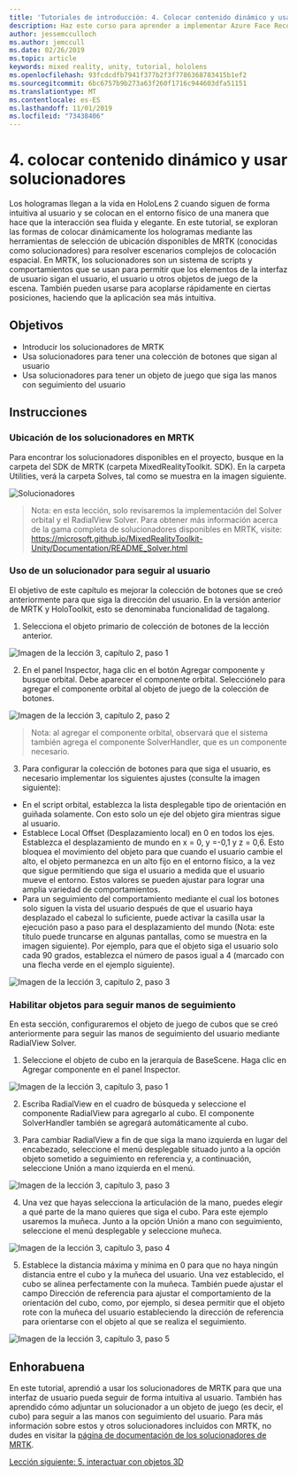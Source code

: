 ```yaml
---
title: 'Tutoriales de introducción: 4. Colocar contenido dinámico y usar solucionadores'
description: Haz este curso para aprender a implementar Azure Face Recognition dentro de una aplicación de realidad mixta.
author: jessemcculloch
ms.author: jemccull
ms.date: 02/26/2019
ms.topic: article
keywords: mixed reality, unity, tutorial, hololens
ms.openlocfilehash: 93fcdcdfb7941f377b2f3f7786368783415b1ef2
ms.sourcegitcommit: 6bc6757b9b273a63f260f1716c944603dfa51151
ms.translationtype: MT
ms.contentlocale: es-ES
ms.lasthandoff: 11/01/2019
ms.locfileid: "73438406"
---
```

# <a name="4-placing-dynamic-content-and-using-solvers"></a>4. colocar contenido dinámico y usar solucionadores

Los hologramas llegan a la vida en HoloLens 2 cuando siguen de forma intuitiva al usuario y se colocan en el entorno físico de una manera que hace que la interacción sea fluida y elegante. En este tutorial, se exploran las formas de colocar dinámicamente los hologramas mediante las herramientas de selección de ubicación disponibles de MRTK (conocidas como solucionadores) para resolver escenarios complejos de colocación espacial. En MRTK, los solucionadores son un sistema de scripts y comportamientos que se usan para permitir que los elementos de la interfaz de usuario sigan el usuario, el usuario u otros objetos de juego de la escena. También pueden usarse para acoplarse rápidamente en ciertas posiciones, haciendo que la aplicación sea más intuitiva. 

## <a name="objectives"></a>Objetivos

* Introducir los solucionadores de MRTK
* Usa solucionadores para tener una colección de botones que sigan al usuario
* Usa solucionadores para tener un objeto de juego que siga las manos con seguimiento del usuario

## <a name="instructions"></a>Instrucciones

### <a name="location-of-solvers-in-the-mrtk"></a>Ubicación de los solucionadores en MRTK
 Para encontrar los solucionadores disponibles en el proyecto, busque en la carpeta del SDK de MRTK (carpeta MixedRealityToolkit. SDK). En la carpeta Utilities, verá la carpeta Solves, tal como se muestra en la imagen siguiente.

![Solucionadores](images/lesson3_chapter1_step1im.PNG)

>Nota: en esta lección, solo revisaremos la implementación del Solver orbital y el RadialView Solver. Para obtener más información acerca de la gama completa de solucionadores disponibles en MRTK, visite: https://microsoft.github.io/MixedRealityToolkit-Unity/Documentation/README_Solver.html

### <a name="use-a-solver-to-follow-the-user"></a>Uso de un solucionador para seguir al usuario
El objetivo de este capítulo es mejorar la colección de botones que se creó anteriormente para que siga la dirección del usuario. En la versión anterior de MRTK y HoloToolkit, esto se denominaba funcionalidad de tagalong.

1. Selecciona el objeto primario de colección de botones de la lección anterior.

![Imagen de la lección 3, capítulo 2, paso 1](images/Lesson3_chapter2_step1im.PNG)

2. En el panel Inspector, haga clic en el botón Agregar componente y busque orbital. Debe aparecer el componente orbital. Selecciónelo para agregar el componente orbital al objeto de juego de la colección de botones.

![Imagen de la lección 3, capítulo 2, paso 2](images/Lesson3_Chapter2_step2im.PNG)

>Nota: al agregar el componente orbital, observará que el sistema también agrega el componente SolverHandler, que es un componente necesario. 

3. Para configurar la colección de botones para que siga el usuario, es necesario implementar los siguientes ajustes (consulte la imagen siguiente):
- En el script orbital, establezca la lista desplegable tipo de orientación en guiñada solamente. Con esto solo un eje del objeto gira mientras sigue al usuario.
- Establece Local Offset (Desplazamiento local) en 0 en todos los ejes. Establezca el desplazamiento de mundo en x = 0, y =-0,1 y z = 0,6. Esto bloquea el movimiento del objeto para que cuando el usuario cambie el alto, el objeto permanezca en un alto fijo en el entorno físico, a la vez que sigue permitiendo que siga el usuario a medida que el usuario mueve el entorno. Estos valores se pueden ajustar para lograr una amplia variedad de comportamientos.
- Para un seguimiento del comportamiento mediante el cual los botones solo siguen la vista del usuario después de que el usuario haya desplazado el cabezal lo suficiente, puede activar la casilla usar la ejecución paso a paso para el desplazamiento del mundo (Nota: este título puede truncarse en algunas pantallas, como se muestra en la imagen siguiente). Por ejemplo, para que el objeto siga el usuario solo cada 90 grados, establezca el número de pasos igual a 4 (marcado con una flecha verde en el ejemplo siguiente). 

![Imagen de la lección 3, capítulo 2, paso 3](images/Lesson3_chapter2_step3im.PNG)

### <a name="enabling-objects-to-follow-tracked-hands"></a>Habilitar objetos para seguir manos de seguimiento

En esta sección, configuraremos el objeto de juego de cubos que se creó anteriormente para seguir las manos de seguimiento del usuario mediante RadialView Solver.

1. Seleccione el objeto de cubo en la jerarquía de BaseScene. Haga clic en Agregar componente en el panel Inspector. 

![Imagen de la lección 3, capítulo 3, paso 1](images/Lesson3_Chapter3_step1im.PNG)

2. Escriba RadialView en el cuadro de búsqueda y seleccione el componente RadialView para agregarlo al cubo. El componente SolverHandler también se agregará automáticamente al cubo.

3. Para cambiar RadialView a fin de que siga la mano izquierda en lugar del encabezado, seleccione el menú desplegable situado junto a la opción objeto sometido a seguimiento en referencia y, a continuación, seleccione Unión a mano izquierda en el menú.

![Imagen de la lección 3, capítulo 3, paso 3](images/Lesson3_chapter3_step3im.PNG)

4. Una vez que hayas selecciona la articulación de la mano, puedes elegir a qué parte de la mano quieres que siga el cubo. Para este ejemplo usaremos la muñeca. Junto a la opción Unión a mano con seguimiento, seleccione el menú desplegable y seleccione muñeca. 

![Imagen de la lección 3, capítulo 3, paso 4](images/Lesson3_chapter3_step4im.PNG)

5. Establece la distancia máxima y mínima en 0 para que no haya ningún distancia entre el cubo y la muñeca del usuario. Una vez establecido, el cubo se alinea perfectamente con la muñeca. También puede ajustar el campo Dirección de referencia para ajustar el comportamiento de la orientación del cubo, como, por ejemplo, si desea permitir que el objeto rote con la muñeca del usuario estableciendo la dirección de referencia para orientarse con el objeto al que se realiza el seguimiento.

![Imagen de la lección 3, capítulo 3, paso 5](images/Lesson3_chapter3_step5im.PNG)

## <a name="congratulations"></a>Enhorabuena
En este tutorial, aprendió a usar los solucionadores de MRTK para que una interfaz de usuario pueda seguir de forma intuitiva al usuario. También has aprendido cómo adjuntar un solucionador a un objeto de juego (es decir, el cubo) para seguir a las manos con seguimiento del usuario. Para más información sobre estos y otros solucionadores incluidos con MRTK, no dudes en visitar la [página de documentación de los solucionadores de MRTK](https://microsoft.github.io/MixedRealityToolkit-Unity/Documentation/README_Solver.html).

[Lección siguiente: 5. interactuar con objetos 3D](mrlearning-base-ch4.md)

